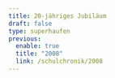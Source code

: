 ```yaml
---
title: 20-jähriges Jubiläum
draft: false
type: superhaufen
previous:
  enable: true
  title: "2008"
  link: /schulchronik/2008
---
```

